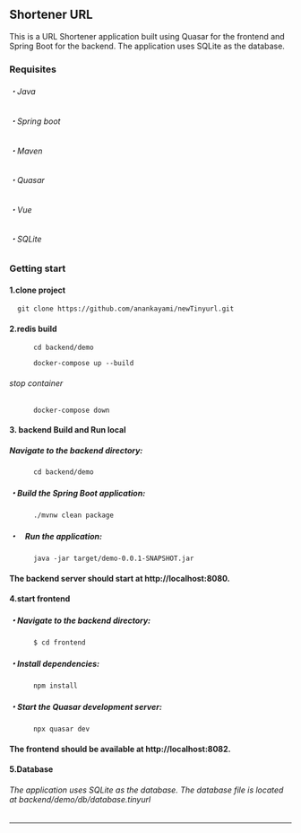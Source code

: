  ## Shortener URL
This is a URL Shortener application built using Quasar for the frontend and Spring Boot for the backend. The application uses SQLite as the database.
###   Requisites
######      ・Java 
######      ・Spring boot
######      ・Maven
######      ・Quasar
######      ・Vue
######      ・SQLite

### Getting start
####    1.clone project 
  ```
    git clone https://github.com/anankayami/newTinyurl.git
  ```

####    2.redis build
```
      cd backend/demo
```
```
      docker-compose up --build
```
###### stop container
```
      docker-compose down 
```

####     3. backend Build and Run local
#####       Navigate to the backend directory:
```
      cd backend/demo
```
#####    ・Build the Spring Boot application:
```
      ./mvnw clean package
```
#####    ・　Run the application:
```
      java -jar target/demo-0.0.1-SNAPSHOT.jar
```
#### The backend server should start at http://localhost:8080.

####     4.start frontend 
#####       ・Navigate to the backend directory:
```
      $ cd frontend
```
#####    ・Install dependencies:
```
      npm install
```
#####    ・Start the Quasar development server:
```
      npx quasar dev
  ```
####  The frontend should be available at http://localhost:8082.
####    5.Database
###### The application uses SQLite as the database. The database file is located at backend/demo/db/database.tinyurl
------------------------------------------------------------



